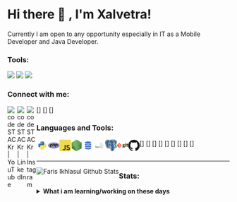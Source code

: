 # Hi there 👋 , I'm Xalvetra!
Currently I am open to any opportunity especially in IT as a Mobile Developer and Java Developer. 
### Tools:
<p>
    <img src="https://img.shields.io/badge/IDE-Xcode-blue?&logo=xcode" />
    <img src="https://img.shields.io/badge/Text%20Editor-Visual%20Studio%20Code-blue?&logo=visual%20studio%20code&logoColor=blue" />
    <img src="https://gpvc.arturio.dev/xalvetra" />
</p>

### Connect with me:

[<img align="left" alt="codeSTACKr | YouTube" width="22px" src="https://cdn.jsdelivr.net/npm/simple-icons@v3/icons/youtube.svg" />]
[<img align="left" alt="codeSTACKr | LinkedIn" width="22px" src="https://cdn.jsdelivr.net/npm/simple-icons@v3/icons/linkedin.svg" />]
[<img align="left" alt="codeSTACKr | Instagram" width="22px" src="https://cdn.jsdelivr.net/npm/simple-icons@v3/icons/instagram.svg" />]
<br/>

### Languages and Tools:

[<img align="left" alt="Python" width="26px" src="https://raw.githubusercontent.com/github/explore/80688e429a7d4ef2fca1e82350fe8e3517d3494d/topics/python/python.png"/>]
[<img align="left" alt="Php" width="26px" src="https://raw.githubusercontent.com/github/explore/80688e429a7d4ef2fca1e82350fe8e3517d3494d/topics/php/php.png"/>]
[<img align="left" alt="JavaScript" width="26px" src="https://raw.githubusercontent.com/github/explore/80688e429a7d4ef2fca1e82350fe8e3517d3494d/topics/javascript/javascript.png"/>]
[<img align="left" alt="Node.js" width="26px" src="https://raw.githubusercontent.com/github/explore/80688e429a7d4ef2fca1e82350fe8e3517d3494d/topics/nodejs/nodejs.png"/>]
[<img align="left" alt="SQL" width="26px" src="https://raw.githubusercontent.com/github/explore/80688e429a7d4ef2fca1e82350fe8e3517d3494d/topics/sql/sql.png"/>]
[<img align="left" alt="MySQL" width="26px" src="https://raw.githubusercontent.com/github/explore/80688e429a7d4ef2fca1e82350fe8e3517d3494d/topics/mysql/mysql.png"/>]
[<img align="left" alt="Postgresql" width="26px" src="https://raw.githubusercontent.com/github/explore/80688e429a7d4ef2fca1e82350fe8e3517d3494d/topics/postgresql/postgresql.png"/>]
[<img align="left" alt="Git" width="26px" src="https://raw.githubusercontent.com/github/explore/80688e429a7d4ef2fca1e82350fe8e3517d3494d/topics/git/git.png"/>]
[<img align="left" alt="GitHub" width="26px" src="https://raw.githubusercontent.com/github/explore/78df643247d429f6cc873026c0622819ad797942/topics/github/github.png"/>]
<br />
<br />

---

<img align="left" alt="Faris Ikhlasul Github Stats" src="https://github-readme-stats.vercel.app/api?username=xalvetra&show_icons=true&hide_border=true" />


[youtube]: https://www.youtube.com/channel/UC0-KT7C9MMRo8xnE5ZQPD4g
[instagram]: https://www.instagram.com/xalfaris_26/?hl=id
[linkedin]: https://www.linkedin.com/in/faris-ikhlasul-haq-23927a152/
[work]: https://www.wri.polinema.ac.id//


### Stats:
<details>
 <summary><strong>What i am learning/working on these days</strong></summary>
    - 🔭 I’m currently working on Malang State Polytechnic  </br>
    - 🌱 I’m currently learning JAVA and KOTLIN </br>
    - 💬 Ask me about anything -> <a href="mailto:farisikhlasulhaq@yahoo.co.id">Email me!</a> </br>
    - 📫 How to reach me: <a href="mailto:farisikhhaq@gmail.com">Email me!</a>  </br>
</details>
